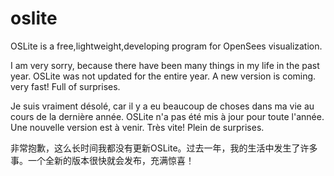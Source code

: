 # oslite
OSLite is a free,lightweight,developing program for OpenSees visualization.

I am very sorry, because there have been many things in my life in the past year. OSLite was not updated for the entire year. A new version is coming. very fast! Full of surprises.

Je suis vraiment désolé, car il y a eu beaucoup de choses dans ma vie au cours de la dernière année. OSLite n'a pas été mis à jour pour toute l'année. Une nouvelle version est à venir. Très vite! Plein de surprises.

非常抱歉，这么长时间我都没有更新OSLite。过去一年，我的生活中发生了许多事。一个全新的版本很快就会发布，充满惊喜！
